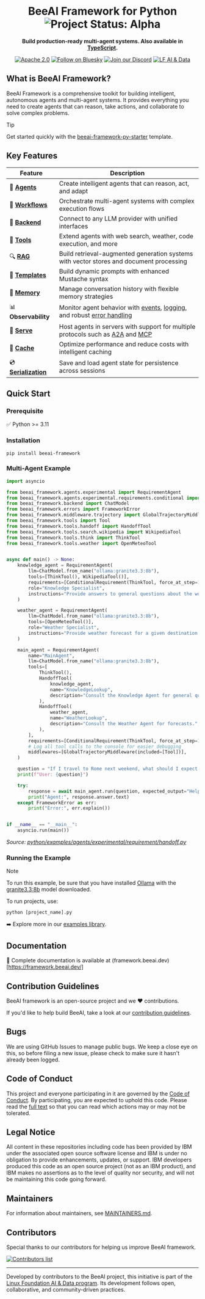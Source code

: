 <div align="center">

<h1>BeeAI Framework for Python <img align="center" alt="Project Status: Alpha" src="https://img.shields.io/badge/Status-Alpha-red?style=plastic&"></h1>

**Build production-ready multi-agent systems. Also available in <a href="https://github.com/i-am-bee/beeai-framework/tree/main/typescript">TypeScript</a>.**

[![Apache 2.0](https://img.shields.io/badge/Apache%202.0-License-EA7826?style=plastic&logo=apache&logoColor=white)](https://github.com/i-am-bee/beeai-framework?tab=Apache-2.0-1-ov-file#readme)
[![Follow on Bluesky](https://img.shields.io/badge/Follow%20on%20Bluesky-0285FF?style=plastic&logo=bluesky&logoColor=white)](https://bsky.app/profile/beeaiagents.bsky.social)
[![Join our Discord](https://img.shields.io/badge/Join%20our%20Discord-7289DA?style=plastic&logo=discord&logoColor=white)](https://discord.com/invite/NradeA6ZNF)
[![LF AI & Data](https://img.shields.io/badge/LF%20AI%20%26%20Data-0072C6?style=plastic&logo=linuxfoundation&logoColor=white)](https://lfaidata.foundation/projects/)

</div>

## What is BeeAI Framework?

BeeAI Framework is a comprehensive toolkit for building intelligent, autonomous agents and multi-agent systems. It provides everything you need to create agents that can reason, take actions, and collaborate to solve complex problems.

> [!TIP]
> Get started quickly with the [beeai-framework-py-starter](https://github.com/i-am-bee/beeai-framework-py-starter) template.

## Key Features

| Feature | Description |
|---------|-------------|
| 🤖 [**Agents**](https://framework.beeai.dev/modules/agents) | Create intelligent agents that can reason, act, and adapt |
| 🔄 [**Workflows**](https://framework.beeai.dev/modules/workflows) | Orchestrate multi-agent systems with complex execution flows |
| 🔌 [**Backend**](https://framework.beeai.dev/modules/backend) | Connect to any LLM provider with unified interfaces |
| 🔧 [**Tools**](https://framework.beeai.dev/modules/tools) | Extend agents with web search, weather, code execution, and more |
| 🔍 [**RAG**](https://framework.beeai.dev/modules/rag) | Build retrieval-augmented generation systems with vector stores and document processing |
| 📝 [**Templates**](https://framework.beeai.dev/modules/templates) | Build dynamic prompts with enhanced Mustache syntax |
| 🧠 [**Memory**](https://framework.beeai.dev/modules/memory) | Manage conversation history with flexible memory strategies |
| 📊 **Observability** | Monitor agent behavior with [events](https://github.com/i-am-bee/beeai-framework/tree/main), [logging](https://github.com/i-am-bee/beeai-framework/tree/main), and robust [error handling](https://github.com/i-am-bee/beeai-framework/tree/main) |
| 🚀 [**Serve**](https://framework.beeai.dev/modules/serve) | Host agents in servers with support for multiple protocols such as [A2A](https://framework.beeai.dev/integrations/a2a) and [MCP](https://framework.beeai.dev/integrations/mcp) |
| 💾 [**Cache**](https://framework.beeai.dev/modules/cache) | Optimize performance and reduce costs with intelligent caching |
| 💿 [**Serialization**](https://framework.beeai.dev/modules/serialization) | Save and load agent state for persistence across sessions |

## Quick Start

### Prerequisite

✅ Python >= 3.11

### Installation

```shell
pip install beeai-framework
```

### Multi-Agent Example

```py
import asyncio

from beeai_framework.agents.experimental import RequirementAgent
from beeai_framework.agents.experimental.requirements.conditional import ConditionalRequirement
from beeai_framework.backend import ChatModel
from beeai_framework.errors import FrameworkError
from beeai_framework.middleware.trajectory import GlobalTrajectoryMiddleware
from beeai_framework.tools import Tool
from beeai_framework.tools.handoff import HandoffTool
from beeai_framework.tools.search.wikipedia import WikipediaTool
from beeai_framework.tools.think import ThinkTool
from beeai_framework.tools.weather import OpenMeteoTool


async def main() -> None:
    knowledge_agent = RequirementAgent(
        llm=ChatModel.from_name("ollama:granite3.3:8b"),
        tools=[ThinkTool(), WikipediaTool()],
        requirements=[ConditionalRequirement(ThinkTool, force_at_step=1)],
        role="Knowledge Specialist",
        instructions="Provide answers to general questions about the world.",
    )

    weather_agent = RequirementAgent(
        llm=ChatModel.from_name("ollama:granite3.3:8b"),
        tools=[OpenMeteoTool()],
        role="Weather Specialist",
        instructions="Provide weather forecast for a given destination.",
    )

    main_agent = RequirementAgent(
        name="MainAgent",
        llm=ChatModel.from_name("ollama:granite3.3:8b"),
        tools=[
            ThinkTool(),
            HandoffTool(
                knowledge_agent,
                name="KnowledgeLookup",
                description="Consult the Knowledge Agent for general questions.",
            ),
            HandoffTool(
                weather_agent,
                name="WeatherLookup",
                description="Consult the Weather Agent for forecasts.",
            ),
        ],
        requirements=[ConditionalRequirement(ThinkTool, force_at_step=1)],
        # Log all tool calls to the console for easier debugging
        middlewares=[GlobalTrajectoryMiddleware(included=[Tool])],
    )

    question = "If I travel to Rome next weekend, what should I expect in terms of weather, and also tell me one famous historical landmark there?"
    print(f"User: {question}")

    try:
        response = await main_agent.run(question, expected_output="Helpful and clear response.")
        print("Agent:", response.answer.text)
    except FrameworkError as err:
        print("Error:", err.explain())


if __name__ == "__main__":
    asyncio.run(main())
```

_Source: [python/examples/agents/experimental/requirement/handoff.py](https://github.com/i-am-bee/beeai-framework/tree/main/python/examples/agents/experimental/requirement/handoff.py)_

### Running the Example

> [!Note]
>
> To run this example, be sure that you have installed [Ollama](https://ollama.com) with the [granite3.3:8b](https://ollama.com/library/granite3.3:8b) model downloaded.

To run projects, use:

```shell
python [project_name].py
```

➡️ Explore more in our [examples library](https://github.com/i-am-bee/beeai-framework/tree/main/python/examples).

## Documentation

📖 Complete documentation is available at (framework.beeai.dev)[https://framework.beeai.dev/]

## Contribution Guidelines

BeeAI framework is an open-source project and we ❤️ contributions.<br>

If you'd like to help build BeeAI, take a look at our [contribution guidelines](https://github.com/i-am-bee/beeai-framework/tree/main/python/CONTRIBUTING.md).

## Bugs

We are using GitHub Issues to manage public bugs. We keep a close eye on this, so before filing a new issue, please check to make sure it hasn't already been logged.

## Code of Conduct

This project and everyone participating in it are governed by the [Code of Conduct](https://github.com/i-am-bee/beeai-framework/tree/main/CODE_OF_CONDUCT.md). By participating, you are expected to uphold this code. Please read the [full text](https://github.com/i-am-bee/beeai-framework/tree/main/CODE_OF_CONDUCT.md) so that you can read which actions may or may not be tolerated.

## Legal Notice

All content in these repositories including code has been provided by IBM under the associated open source software license and IBM is under no obligation to provide enhancements, updates, or support. IBM developers produced this code as an open source project (not as an IBM product), and IBM makes no assertions as to the level of quality nor security, and will not be maintaining this code going forward.

## Maintainers

For information about maintainers, see [MAINTAINERS.md](https://github.com/i-am-bee/beeai-framework/blob/main/MAINTAINERS.md).

## Contributors

Special thanks to our contributors for helping us improve BeeAI framework.

<a href="https://github.com/i-am-bee/beeai-framework/graphs/contributors">
  <img alt="Contributors list" src="https://contrib.rocks/image?repo=i-am-bee/beeai-framework" />
</a>

---

Developed by contributors to the BeeAI project, this initiative is part of the [Linux Foundation AI & Data program](https://lfaidata.foundation/projects/). Its development follows open, collaborative, and community-driven practices.
